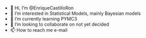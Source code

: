 - 👋 Hi, I’m @EnriqueCastilloRon
- 👀 I’m interested in Statistical Models, mainly Bayesian models
- 🌱 I’m currently learning PYMC3
- 💞️ I’m looking to collaborate on not yet decided
- 📫 How to reach me e-mail

<!---
EnriqueCastilloRon/EnriqueCastilloRon is a ✨ special ✨ repository because its `README.md` (this file) appears on your GitHub profile.
You can click the Preview link to take a look at your changes.
--->
